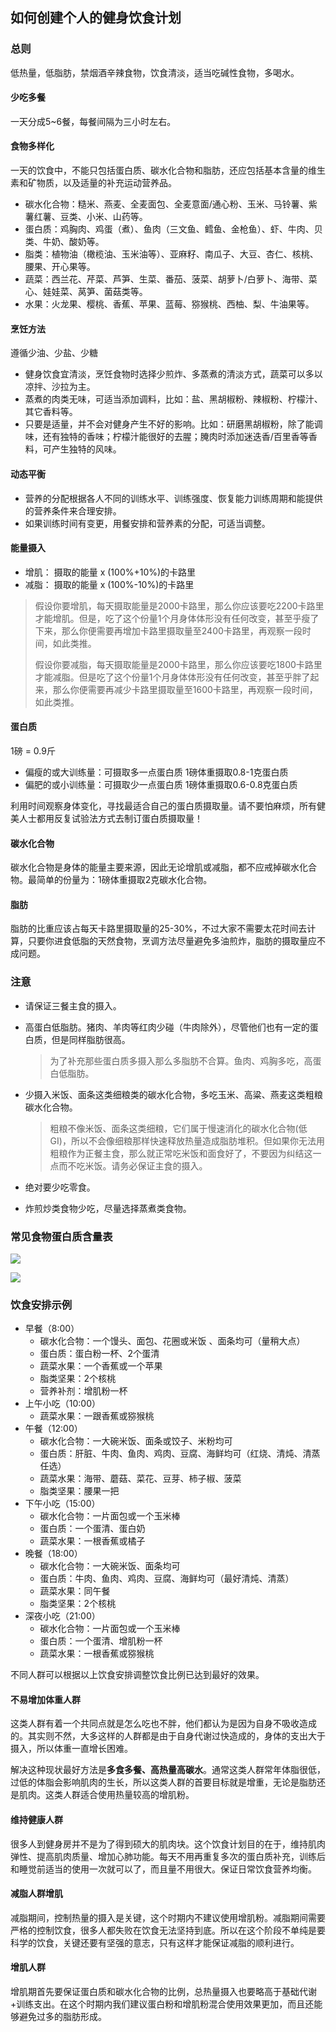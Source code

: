 ## 如何创建个人的健身饮食计划

### 总则

低热量，低脂肪，禁烟酒辛辣食物，饮食清淡，适当吃碱性食物，多喝水。

#### 少吃多餐

一天分成5~6餐，每餐间隔为三小时左右。

#### 食物多样化

一天的饮食中，不能只包括蛋白质、碳水化合物和脂肪，还应包括基本含量的维生素和矿物质，以及适量的补充运动营养品。

- 碳水化合物：糙米、燕麦、全麦面包、全麦意面/通心粉、玉米、马铃薯、紫薯红薯、豆类、小米、山药等。
- 蛋白质：鸡胸肉、鸡蛋（煮）、鱼肉（三文鱼、鳕鱼、金枪鱼）、虾、牛肉、贝类、牛奶、酸奶等。
- 脂类：植物油（橄榄油、玉米油等）、亚麻籽、南瓜子、大豆、杏仁、核桃、腰果、开心果等。
- 蔬菜：西兰花、芹菜、芦笋、生菜、番茄、菠菜、胡萝卜/白萝卜、海带、菜心、娃娃菜、莴笋、菌菇类等。
- 水果：火龙果、樱桃、香蕉、苹果、蓝莓、猕猴桃、西柚、梨、牛油果等。

#### 烹饪方法

遵循少油、少盐、少糖

- 健身饮食宜清淡，烹饪食物时选择少煎炸、多蒸煮的清淡方式，蔬菜可以多以凉拌、沙拉为主。
- 蒸煮的肉类无味，可适当添加调料，比如：盐、黑胡椒粉、辣椒粉、柠檬汁、其它香料等。
- 只要是适量，并不会对健身产生不好的影响。比如：研磨黑胡椒粉，除了能调味，还有独特的香味；柠檬汁能很好的去腥；腌肉时添加迷迭香/百里香等香料，可产生独特的风味。

#### 动态平衡

- 营养的分配根据各人不同的训练水平、训练强度、恢复能力训练周期和能提供的营养条件来合理安排。
- 如果训练时间有变更，用餐安排和营养素的分配，可适当调整。

#### 能量摄入

- 增肌： 摄取的能量 x (100%+10%)的卡路里
- 减脂： 摄取的能量 x (100%-10%)的卡路里

> 假设你要增肌，每天摄取能量是2000卡路里，那么你应该要吃2200卡路里才能增肌。但是，吃了这个份量1个月身体体形没有任何改变，甚至乎瘦了下来，那么你便需要再增加卡路里摄取量至2400卡路里，再观察一段时间，如此类推。
>
> 假设你要减脂，每天摄取能量是2000卡路里，那么你应该要吃1800卡路里才能减脂。但是吃了这个份量1个月身体体形没有任何改变，甚至乎胖了起来，那么你便需要再减少卡路里摄取量至1600卡路里，再观察一段时间，如此类推。

#### 蛋白质

1磅 = 0.9斤

- 偏瘦的或大训练量：可摄取多一点蛋白质 1磅体重摄取0.8-1克蛋白质
- 偏肥的或小训练量：可摄取少一点蛋白质 1磅体重摄取0.6-0.8克蛋白质

利用时间观察身体变化，寻找最适合自己的蛋白质摄取量。请不要怕麻烦，所有健美人士都用反复试验法方式去制订蛋白质摄取量！

#### 碳水化合物

碳水化合物是身体的能量主要来源，因此无论增肌或减脂，都不应戒掉碳水化合物。最简单的份量为：1磅体重摄取2克碳水化合物。

#### 脂肪

脂肪的比重应该占每天卡路里摄取量的25-30%，不过大家不需要太花时间去计算，只要你进食低脂的天然食物，烹调方法尽量避免多油煎炸，脂肪的摄取量应不成问题。

### 注意

- 请保证三餐主食的摄入。

- 高蛋白低脂肪。猪肉、羊肉等红肉少碰（牛肉除外），尽管他们也有一定的蛋白质，但是同样脂肪很高。

  > 为了补充那些蛋白质多摄入那么多脂肪不合算。鱼肉、鸡胸多吃，高蛋白低脂肪。

- 少摄入米饭、面条这类细粮类的碳水化合物，多吃玉米、高粱、燕麦这类粗粮碳水化合物。

  > 粗粮不像米饭、面条这类细粮，它们属于慢速消化的碳水化合物(低GI)，所以不会像细粮那样快速释放热量造成脂肪堆积。但如果你无法用粗粮作为正餐主食，那么就正常吃米饭和面食好了，不要因为纠结这一点而不吃米饭。请务必保证主食的摄入。

- 绝对要少吃零食。

- 炸煎炒类食物少吃，尽量选择蒸煮类食物。

### 常见食物蛋白质含量表

![](./images/食物蛋白质表.jpeg)

![](./images/食物蛋白质表2.jpeg)

### 饮食安排示例

- 早餐（8:00）
  - 碳水化合物：一个馒头、面包、花圈或米饭 、面条均可（量稍大点）
  - 蛋白质：蛋白粉一杯、2个蛋清
  - 蔬菜水果：一个香蕉或一个苹果
  - 脂类坚果：2个核桃
  - 营养补剂：增肌粉一杯
- 上午小吃（10:00）
  - 蔬菜水果：一跟香蕉或猕猴桃
- 午餐（12:00）
  - 碳水化合物：一大碗米饭、面条或饺子、米粉均可
  - 蛋白质：肝脏、牛肉、鱼肉、鸡肉、豆腐、海鲜均可（红烧、清炖、清蒸任选）
  - 蔬菜水果：海带、蘑菇、菜花、豆芽、柿子椒、菠菜
  - 脂类坚果：腰果一把
- 下午小吃（15:00）
  - 碳水化合物：一片面包或一个玉米棒
  - 蛋白质：一个蛋清、蛋白奶
  - 蔬菜水果：一根香蕉或橘子
- 晚餐（18:00）
  - 碳水化合物：一大碗米饭、面条均可
  - 蛋白质：牛肉、鱼肉、鸡肉、豆腐、海鲜均可（最好清炖、清蒸）
  - 蔬菜水果：同午餐
  - 脂类坚果：2个核桃
- 深夜小吃（21:00）
  - 碳水化合物：一片面包或一个玉米棒
  - 蛋白质：一个蛋清、增肌粉一杯
  - 蔬菜水果：一根香蕉或猕猴桃

不同人群可以根据以上饮食安排调整饮食比例已达到最好的效果。

#### 不易增加体重人群

这类人群有着一个共同点就是怎么吃也不胖，他们都认为是因为自身不吸收造成的。其实则不然，大多这样的人群都是由于自身代谢过快造成的，身体的支出大于摄入，所以体重一直增长困难。

解决这种现状最好方法是**多食多餐、高热量高碳水**。通常这类人群常年体脂很低，过低的体脂会影响肌肉的生长，所以这类人群的首要目标就是增重，无论是脂肪还是肌肉。这类人群适合使用热量较高的增肌粉。

#### 维持健康人群

很多人到健身房并不是为了得到硕大的肌肉块。这个饮食计划目的在于，维持肌肉弹性、提高肌肉质量、增加心肺功能。每天不用再重复多次的蛋白质补充，训练后和睡觉前适当的使用一次就可以了，而且量不用很大。保证日常饮食营养均衡。

#### 减脂人群增肌

减脂期间，控制热量的摄入是关键，这个时期内不建议使用增肌粉。减脂期间需要严格的控制饮食，很多人都失败在饮食无法坚持到底。所以在这个阶段不单纯是要科学的饮食，关键还要有坚强的意志，只有这样才能保证减脂的顺利进行。

#### 增肌人群

增肌期首先要保证蛋白质和碳水化合物的比例，总热量摄入也要略高于基础代谢+训练支出。在这个时期内我们建议蛋白粉和增肌粉混合使用效果更加，而且还能够避免过多的脂肪形成。